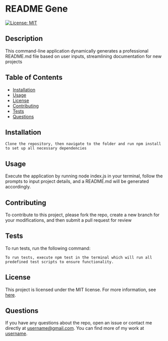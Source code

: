 # README Gene
[![License: MIT](https://img.shields.io/badge/License-MIT-yellow.svg)](https://opensource.org/licenses/MIT)

## Description
This command-line application dynamically generates a professional README.md file based on user inputs, streamlining documentation for new projects

## Table of Contents
- [Installation](#installation)
- [Usage](#usage)
- [License](#license)
- [Contributing](#contributing)
- [Tests](#tests)
- [Questions](#questions)

## Installation
```
Clone the repository, then navigate to the folder and run npm install to set up all necessary dependencies
```

## Usage
Execute the application by running node index.js in your terminal, follow the prompts to input project details, and a README.md will be generated accordingly.

## Contributing
To contribute to this project, please fork the repo, create a new branch for your modifications, and then submit a pull request for review

## Tests
To run tests, run the following command:
```
To run tests, execute npm test in the terminal which will run all predefined test scripts to ensure functionality.

```

## License
This project is licensed under the MIT license. For more information, see [here](https://opensource.org/licenses/MIT).

## Questions
If you have any questions about the repo, open an issue or contact me directly at username@gmail.com. You can find more of my work at [username](https://github.com/username/).
